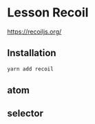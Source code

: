 # Lesson Recoil

https://recoiljs.org/

## Installation

```sh
yarn add recoil
```

## atom

## selector
